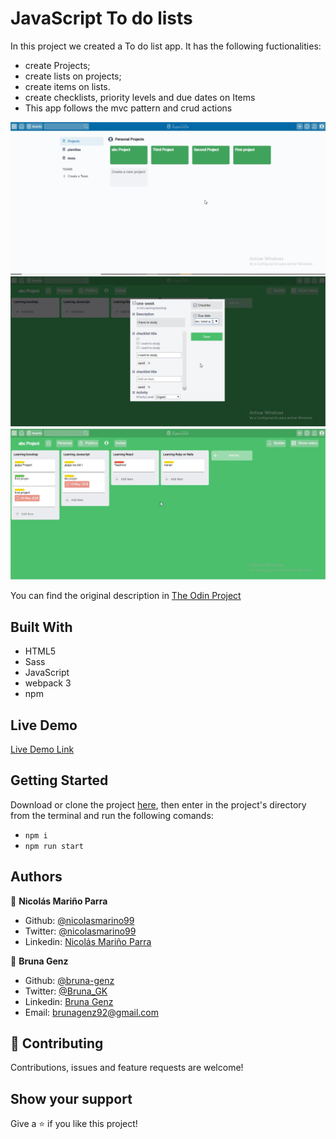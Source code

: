 # JavaScript To do lists

In this project we created a To do list app. It has the following fuctionalities:
- create Projects;
- create lists on projects;
- create items on lists.
- create checklists, priority levels and due dates on Items
- This app follows the mvc pattern and crud actions

![screenshot](src/assets/images/SuperToDo1.jpg)
![screenshot](src/assets/images/SuperToDo2.jpg)
![screenshot](src/assets/images/SuperToDo3.jpg)

You can find the original description in [The Odin Project](https://www.theodinproject.com/courses/javascript)

## Built With

- HTML5 
- Sass
- JavaScript
- webpack 3
- npm

## Live Demo

[Live Demo Link](https://rawcdn.githack.com/bruna-genz/todo-list/261fbc6ced78de846890be0e6197e822e24b3f57/dist/index.html)

## Getting Started

Download or clone the project [here](https://github.com/bruna-genz/restaurant-page.git), then enter in the project's directory from the terminal and run the following comands:
- `npm i`
- `npm run start`

## Authors

:man: **Nicolás Mariño Parra**

- Github: [@nicolasmarino99](https://github.com/nicolasmarino99)
- Twitter: [@nicolasmarino99](https://twitter.com/nicolasmarino99)
- Linkedin: [Nicolás Mariño Parra](https://www.linkedin.com/in/nicol%C3%A1s-mari%C3%B1o-parra-45a707177/)

:woman: **Bruna Genz**

- Github: [@bruna-genz](https://github.com/bruna-genz)
- Twitter: [@Bruna_GK](https://twitter.com/Bruna_GK)
- Linkedin: [Bruna Genz](https://www.linkedin.com/in/brunagenz/)
- Email: brunagenz92@gmail.com

## 🤝 Contributing

Contributions, issues and feature requests are welcome!

## Show your support

Give a ⭐️ if you like this project!

